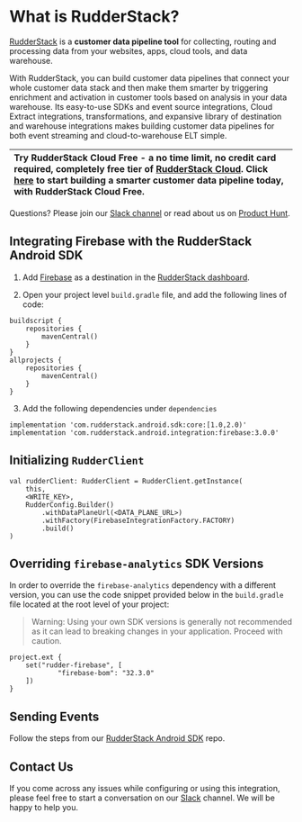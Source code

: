 
# What is RudderStack?

[RudderStack](https://rudderstack.com/) is a **customer data pipeline tool** for collecting, routing and processing data from your websites, apps, cloud tools, and data warehouse.

With RudderStack, you can build customer data pipelines that connect your whole customer data stack and then make them smarter by triggering enrichment and activation in customer tools based on analysis in your data warehouse. Its easy-to-use SDKs and event source integrations, Cloud Extract integrations, transformations, and expansive library of destination and warehouse integrations makes building customer data pipelines for both event streaming and cloud-to-warehouse ELT simple.

| Try **RudderStack Cloud Free** - a no time limit, no credit card required, completely free tier of [RudderStack Cloud](https://resources.rudderstack.com/rudderstack-cloud). Click [here](https://app.rudderlabs.com/signup?type=freetrial) to start building a smarter customer data pipeline today, with RudderStack Cloud Free. |
|:------|

Questions? Please join our [Slack channel](https://resources.rudderstack.com/join-rudderstack-slack) or read about us on [Product Hunt](https://www.producthunt.com/posts/rudderstack).

## Integrating Firebase with the RudderStack Android SDK

1. Add [Firebase](https://firebase.google.com) as a destination in the [RudderStack dashboard](https://app.rudderstack.com/).

2. Open your project level ```build.gradle``` file, and add the following lines of code:
```
buildscript {
    repositories {
        mavenCentral()
    }
}
allprojects {
    repositories {
        mavenCentral()
    }
}
```
3. Add the following dependencies under ```dependencies```
```
implementation 'com.rudderstack.android.sdk:core:[1.0,2.0)'
implementation 'com.rudderstack.android.integration:firebase:3.0.0'
```

## Initializing ```RudderClient```

```
val rudderClient: RudderClient = RudderClient.getInstance(
    this,
    <WRITE_KEY>,
    RudderConfig.Builder()
        .withDataPlaneUrl(<DATA_PLANE_URL>)
        .withFactory(FirebaseIntegrationFactory.FACTORY)
        .build()
)
```

## Overriding `firebase-analytics` SDK Versions 
In order to override the `firebase-analytics` dependency with a different version, you can use the code snippet provided below in the `build.gradle` file located at the root level of your project:

> Warning: Using your own SDK versions is generally not recommended as it can lead to breaking changes in your application. Proceed with caution.

```
project.ext {
    set("rudder-firebase", [
            "firebase-bom": "32.3.0"
    ])
}
```

## Sending Events

Follow the steps from our [RudderStack Android SDK](https://github.com/rudderlabs/rudder-sdk-android#send-events) repo.

## Contact Us

If you come across any issues while configuring or using this integration, please feel free to start a conversation on our [Slack](https://resources.rudderstack.com/join-rudderstack-slack) channel. We will be happy to help you.
